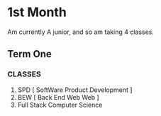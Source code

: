# 1st Month

Am currently A junior, and so am taking 4 classes.

## Term One

### CLASSES 

1. SPD [ SoftWare Product Development ]
2. BEW [ Back End Web Web ]
3. Full Stack Computer Science 


